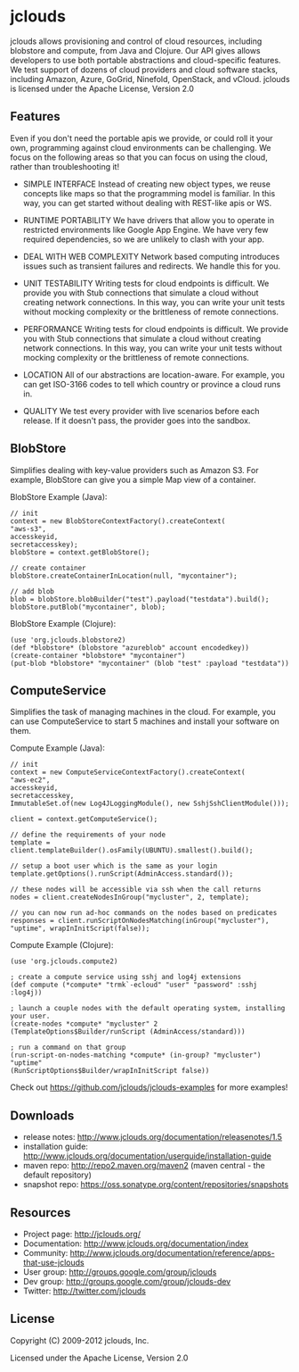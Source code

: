jclouds
======
jclouds allows provisioning and control of cloud resources, including blobstore
and compute, from Java and Clojure.  Our API gives allows developers to use
both portable abstractions and cloud-specific features.  We test support of dozens of
cloud providers and cloud software stacks, including Amazon, Azure, GoGrid,
Ninefold, OpenStack, and vCloud.  jclouds is licensed under the Apache License,
Version 2.0

Features
--------
Even if you don't need the portable apis we provide, or could roll it your own, programming against cloud environments can be challenging. We focus on the following areas so that you can focus on using the cloud, rather than troubleshooting it!

* SIMPLE INTERFACE
Instead of creating new object types, we reuse concepts like maps so that the programming model is familiar. In this way, you can get started without dealing with REST-like apis or WS.

* RUNTIME PORTABILITY
We have drivers that allow you to operate in restricted environments like Google App Engine. We have very few required dependencies, so we are unlikely to clash with your app.

* DEAL WITH WEB COMPLEXITY
Network based computing introduces issues such as transient failures and redirects.
We handle this for you.

* UNIT TESTABILITY
Writing tests for cloud endpoints is difficult. We provide you with Stub connections that simulate a cloud without creating network connections. In this way, you can write your unit tests without mocking complexity or the brittleness of remote connections.

* PERFORMANCE
Writing tests for cloud endpoints is difficult. We provide you with Stub connections that simulate a cloud without creating network connections. In this way, you can write your unit tests without mocking complexity or the brittleness of remote connections.

* LOCATION 
All of our abstractions are location-aware. For example, you can get ISO-3166 codes to tell which country or province a cloud runs in.

* QUALITY 
We test every provider with live scenarios before each release. If it doesn't pass, the provider goes into the sandbox.


BlobStore
-----------
Simplifies dealing with key-value providers such as Amazon S3. For example, BlobStore can give you a simple Map view of a container.

BlobStore Example (Java):

	// init
	context = new BlobStoreContextFactory().createContext(
	"aws-s3",
	accesskeyid,
	secretaccesskey);
	blobStore = context.getBlobStore();

	// create container
	blobStore.createContainerInLocation(null, "mycontainer");

	// add blob
	blob = blobStore.blobBuilder("test").payload("testdata").build();
	blobStore.putBlob("mycontainer", blob);

BlobStore Example (Clojure):

	(use 'org.jclouds.blobstore2)
	(def *blobstore* (blobstore "azureblob" account encodedkey))
	(create-container *blobstore* "mycontainer")
	(put-blob *blobstore* "mycontainer" (blob "test" :payload "testdata"))

ComputeService
---------------
Simplifies the task of managing machines in the cloud. For example, you can use ComputeService to start 5 machines and install your software on them.

Compute Example (Java):

	// init
	context = new ComputeServiceContextFactory().createContext(
	"aws-ec2",
	accesskeyid,
	secretaccesskey,
	ImmutableSet.of(new Log4JLoggingModule(), new SshjSshClientModule()));

	client = context.getComputeService();
 
	// define the requirements of your node
	template = client.templateBuilder().osFamily(UBUNTU).smallest().build();

	// setup a boot user which is the same as your login
	template.getOptions().runScript(AdminAccess.standard());

	// these nodes will be accessible via ssh when the call returns
	nodes = client.createNodesInGroup("mycluster", 2, template);

	// you can now run ad-hoc commands on the nodes based on predicates
	responses = client.runScriptOnNodesMatching(inGroup("mycluster"), "uptime", wrapInInitScript(false));

Compute Example (Clojure):

	(use 'org.jclouds.compute2)

	; create a compute service using sshj and log4j extensions
	(def compute (*compute* "trmk`-ecloud" "user" "password" :sshj :log4j))

	; launch a couple nodes with the default operating system, installing your user.
	(create-nodes *compute* "mycluster" 2
	(TemplateOptions$Builder/runScript (AdminAccess/standard)))

	; run a command on that group 
	(run-script-on-nodes-matching *compute* (in-group? "mycluster") "uptime" 
	(RunScriptOptions$Builder/wrapInInitScript false))

Check out https://github.com/jclouds/jclouds-examples for more examples!

Downloads
------------------------
* release notes: http://www.jclouds.org/documentation/releasenotes/1.5
* installation guide: http://www.jclouds.org/documentation/userguide/installation-guide
* maven repo: http://repo2.maven.org/maven2 (maven central - the default repository)
* snapshot repo: https://oss.sonatype.org/content/repositories/snapshots
 
Resources
----------------------------
* Project page: http://jclouds.org/
* Documentation: http://www.jclouds.org/documentation/index
* Community: http://www.jclouds.org/documentation/reference/apps-that-use-jclouds 
* User group: http://groups.google.com/group/jclouds
* Dev group: http://groups.google.com/group/jclouds-dev
* Twitter: http://twitter.com/jclouds


License
-------
Copyright (C) 2009-2012 jclouds, Inc.

Licensed under the Apache License, Version 2.0

